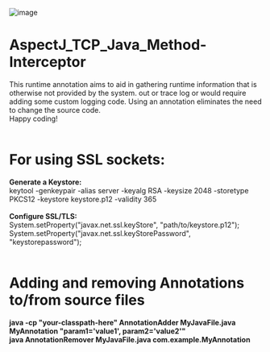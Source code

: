 ![image](https://github.com/Freya-Ebba-Christ/AspectJ_TCP_Java_Method-Interceptor/assets/57752514/43999c49-f7b7-43e8-b1ee-6f72f2d0e34f)
<br>
# AspectJ_TCP_Java_Method-Interceptor

This runtime annotation aims to aid in gathering runtime information that is otherwise not provided by the system. out or trace log or would require adding some custom logging code.
Using an annotation eliminates the need to change the source code.
<br>
Happy coding!
<br>
<br>
<h1>For using SSL sockets:</h1>
<b>Generate a Keystore:</b>
<br>
keytool -genkeypair -alias server -keyalg RSA -keysize 2048 -storetype PKCS12 -keystore keystore.p12 -validity 365
<br>
<br>
<b>Configure SSL/TLS:</b>
<br>
System.setProperty("javax.net.ssl.keyStore", "path/to/keystore.p12");
<br>
System.setProperty("javax.net.ssl.keyStorePassword", "keystorepassword");
<br>
<br>
<h1>Adding and removing Annotations to/from source files</h1>
<b>java -cp "your-classpath-here" AnnotationAdder MyJavaFile.java MyAnnotation "param1='value1', param2='value2'"</b>
<br>
<b>java AnnotationRemover MyJavaFile.java com.example.MyAnnotation</b>
